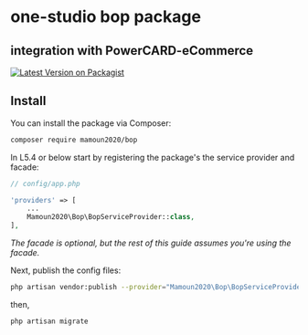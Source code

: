 # one-studio bop package

## integration with PowerCARD-eCommerce

[![Latest Version on Packagist](https://packagist.org/packages/mamoun2020/bop)](https://packagist.org/packages/mamoun2020/bop)

## Install

You can install the package via Composer:

```bash
composer require mamoun2020/bop
```

In L5.4 or below start by registering the package's the service provider and facade:

```php
// config/app.php

'providers' => [
    ...
    Mamoun2020\Bop\BopServiceProvider::class,
],

```

*The facade is optional, but the rest of this guide assumes you're using the facade.*

Next, publish the config files:

```bash
php artisan vendor:publish --provider="Mamoun2020\Bop\BopServiceProvider" --tag="config"
```
then, 
```bash
php artisan migrate
```
